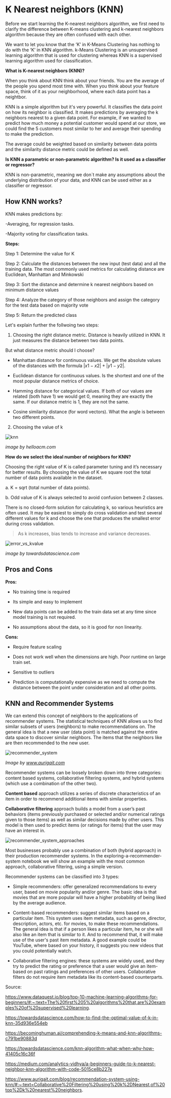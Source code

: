 # K Nearest neighbors (KNN)

Before we start learning the K-nearest neighbors algorithm, we first need to clarify the difference between K-means clustering and k-nearest neighbors algorithm because they are often confused with each other.

We want to let you know that the ‘K’ in K-Means Clustering has nothing to do with the ‘K’ in KNN algorithm. k-Means Clustering is an unsupervised learning algorithm that is used for clustering whereas KNN is a supervised learning algorithm used for classification.

**What is K-nearest neighbors (KNN)?**

When you think about KNN think about your friends. You are the average of the people you spend most time with.
When you think about your feature space, think of it as your neighborhood, where each data point has a neightbor.

KNN is a simple algorithm but it's very powerful.  It classifies the data point on how its neighbor is classified. It makes predictions by averaging the k neighbors nearest to a given data point. For example, if we wanted to predict how much money a potential customer would spend at our store, we could find the 5 customers most similar to her and average their spending to make the prediction.

The average could be weighted based on similarity between data points and the similarity distance metric could be defined as well.

**Is KNN a parametric or non-parametric algorithm? Is it used as a classifier or regressor?**

KNN is non-parametric, meaning we don´t make any assumptions about the underlying distribution of your data, and KNN can be used either as a classifier or regressor. 

## How KNN works?

KNN makes predictions by:

-Averaging, for regression tasks.

-Majority voting for classification tasks.

**Steps:**

Step 1: Determine the value for K

Step 2: Calculate the distances between the new input (test data) and all the training data. The most commonly used metrics for calculating distance are Euclidean, Manhattan and Minkowski

Step 3: Sort the distance and determine k nearest neighbors based on minimum distance values

Step 4: Analyze the category of those neighbors and assign the category for the test data based on majority vote

Step 5: Return the predicted class

Let's explain further the follwoing two steps:

1. Choosing the right distance metric. Distance is heavily utilized in KNN. It just measures the distance between two data points.

But what distance metric should I choose?

- Manhattan distance for continuous values. We get the absolute values of the distances with the formula $|x1 - x2| + |y1 - y2|$.

- Euclidean distance for continuous values. Is the shortest and one of the most popular distance metrics of choice.

- Hamming distance for categorical values. If both of our values are related (both have 1) we would get 0, meaning they are exactly the same. If our distance metric is 1, they are not the same.

- Cosine similarity distance (for word vectors). What the angle is between two different points.

2. Choosing the value of k

![knn](../assets/knn.jpg)

*image by helloacm.com*

**How do we select the ideal number of neighbors for KNN?**

Choosing the right value of K is called parameter tuning and it’s necessary for better results. By choosing the value of K we square root the total number of data points available in the dataset.

a. K = sqrt (total number of data points).

b. Odd value of K is always selected to avoid confusion between 2 classes.

There is no closed-form solution for calculating k, so various heuristics are often used. It may be easiest to simply do cross validation and test several different values for k and choose the one that produces the smallest error during cross validation.

>As k increases, bias tends to increase and variance decreases.

![error_vs_kvalue](../assets/error_vs_kvalue.jpg)

*image by towardsdatascience.com*

## Pros and Cons

**Pros:**

- No training time is required

- Its simple and easy to implement

- New data points can be added to the train data set at any time since model training is not required.

- No assumptions about the data, so it is good for non linearity.

**Cons:**

- Require feature scaling

- Does not work well when the dimensions are high. Poor runtime on large train set.

- Sensitive to outliers

- Prediction is computationally expensive as we need to compute the distance between the point under consideration and all other points.


## KNN and Recommender Systems

We can extend this concept of neighbors to the applications of recommender systems. The statistical techniques of KNN allows us to find similar subsets of users (neighbors) to make recommendations on. The general idea is that a new user (data point) is matched against the entire data space to discover similar neighbors. The items that the neighbors like are then recommended to the new user.

![recommender_system](../assets/recommender_system.jpg)

*Image by www.aurigait.com*

Recommender systems can be loosely broken down into three categories: content based systems, collaborative filtering systems, and hybrid systems (which use a combination of the other two).

**Content based** approach utilizes a series of discrete characteristics of an item in order to recommend additional items with similar properties.

**Collaborative filtering** approach builds a model from a user’s past behaviors (items previously purchased or selected and/or numerical ratings given to those items) as well as similar decisions made by other users. This model is then used to predict items (or ratings for items) that the user may have an interest in.

![recommender_system_approaches](../assets/recommender_system_approaches.jpg)

Most businesses probably use a combination of both (hybrid approach) in their production recommender systems.
In the exploring-a-recommender-system notebook we will show an example with the most common approach, collaborative filtering, using a simple version.

Recommender systems can be classified into 3 types:

- Simple recommenders: offer generalized recommendations to every user, based on movie popularity and/or genre. The basic idea is that movies that are more popular will have a higher probability of being liked by the average audience. 

- Content-based recommenders: suggest similar items based on a particular item. This system uses item metadata, such as genre, director, description, actors, etc. for movies, to make these recommendations. The general idea is that if a person likes a particular item, he or she will also like an item that is similar to it. And to recommend that, it will make use of the user's past item metadata. A good example could be YouTube, where based on your history, it suggests you new videos that you could potentially watch.

- Collaborative filtering engines: these systems are widely used, and they try to predict the rating or preference that a user would give an item-based on past ratings and preferences of other users. Collaborative filters do not require item metadata like its content-based counterparts.



Source:

https://www.dataquest.io/blog/top-10-machine-learning-algorithms-for-beginners/#:~:text=The%20first%205%20algorithms%20that,are%20examples%20of%20supervised%20learning.

https://towardsdatascience.com/how-to-find-the-optimal-value-of-k-in-knn-35d936e554eb

https://becominghuman.ai/comprehending-k-means-and-knn-algorithms-c791be90883d

https://towardsdatascience.com/knn-algorithm-what-when-why-how-41405c16c36f

https://medium.com/analytics-vidhya/a-beginners-guide-to-k-nearest-neighbor-knn-algorithm-with-code-5015ce8b227e

https://www.aurigait.com/blog/recommendation-system-using-knn/#:~:text=Collaborative%20Filtering%20using%20k%2DNearest,of%20top%2Dk%20nearest%20neighbors.
